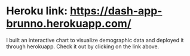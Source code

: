 # Heroku link: https://dash-app-brunno.herokuapp.com/

I built an interactive chart to visualize demographic data and deployed it through herokuapp. Check it out by clicking on the link above.
